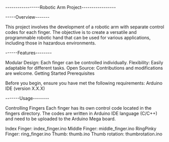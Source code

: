 -----------------Robotic Arm Project-----------------


-----Overview-------

This project involves the development of a robotic arm with separate control codes for each finger. 
The objective is to create a versatile and programmable robotic hand that can be used for various applications, 
including those in hazardous environments.

------Features--------

Modular Design: Each finger can be controlled individually.
Flexibility: Easily adaptable for different tasks.
Open Source: Contributions and modifications are welcome.
Getting Started
Prerequisites

Before you begin, ensure you have met the following requirements:
Arduino IDE (version X.X.X)


-------Usage--------

Controlling Fingers
Each finger has its own control code located in the fingers directory. The codes are written in Arduino IDE language (C/C++) and need to be uploaded to the Arduino Mega board.

Index Finger: index_finger.ino
Middle Finger: middle_finger.ino
RingPinky Finger: ring_finger.ino
Thumb: thumb.ino
Thumb rotation: thumbrotation.ino



